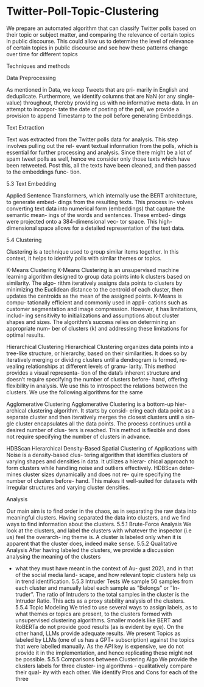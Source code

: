 # Twitter-Poll-Topic-Clustering

We prepare an automated algorithm that can
classify Twitter polls based on their topic or
subject matter, and comparing the relevance of
certain topics in public discourse. This could
allow us to determine the level of relevance of
certain topics in public discourse and see how
these patterns change over time for different
topics

Techniques and methods

Data Preprocessing

As mentioned in Data, we keep Tweets that are pri-
marily in English and deduplicate. Furthermore,
we identify columns that are NaN (or any single-
value) throughout, thereby providing us with no
informative meta-data. In an attempt to incorpor-
tate the date of posting of the poll, we provide a
provision to append Timestamp to the poll before
generating Embeddings.

Text Extraction

Text was extracted from the Twitter polls data for
analysis. This step involves pulling out the rel-
evant textual information from the polls, which is
essential for further processing and analysis. Since
there might be a lot of spam tweet polls as well,
hence we consider only those texts which have
been retweeted. Post this, all the texts have been
cleaned, and then passed to the embeddings func-
tion.

5.3 Text Embedding

Applied Sentence Transformers, which internally
use the BERT architecture, to generate embed-
dings from the resulting texts. This process in-
volves converting text data into numerical form
(embeddings) that capture the semantic mean-
ings of the words and sentences. These embed-
dings were projected onto a 384-dimensional vec-
tor space. This high-dimensional space allows for
a detailed representation of the text data.

5.4 Clustering

Clustering is a technique used to group similar
items together. In this context, it helps to identify
polls with similar themes or topics.

K-Means Clustering
K-Means Clustering is an unsupervised machine
learning algorithm designed to group data points
into k clusters based on similarity. The algo-
rithm iteratively assigns data points to clusters by
minimizing the Euclidean distance to the centroid
of each cluster, then updates the centroids as the
mean of the assigned points. K-Means is compu-
tationally efficient and commonly used in appli-
cations such as customer segmentation and image
compression. However, it has limitations, includ-
ing sensitivity to initializations and assumptions
about cluster shapes and sizes. The algorithm’s
success relies on determining an appropriate num-
ber of clusters (k) and addressing these limitations
for optimal results.

Hierarchical Clustering
Hierarchical Clustering organizes data points into
a tree-like structure, or hierarchy, based on their
similarities. It does so by iteratively merging or
dividing clusters until a dendrogram is formed, re-
vealing relationships at different levels of granu-
larity. This method provides a visual representa-
tion of the data’s inherent structure and doesn’t
require specifying the number of clusters before-
hand, offering flexibility in analysis. We use this
to introspect the relations between the clusters. We
use the following algorithms for the same

Agglomerative Clustering
Agglomerative Clustering is a bottom-up hier-
archical clustering algorithm. It starts by consid-
ering each data point as a separate cluster and then
iteratively merges the closest clusters until a sin-
gle cluster encapsulates all the data points. The
process continues until a desired number of clus-
ters is reached. This method is flexible and does
not require specifying the number of clusters in
advance.

HDBScan
Hierarchical Density-Based Spatial Clustering
of Applications with Noise is a density-based clus-
tering algorithm that identifies clusters of varying
shapes and densities in data. It utilizes a hierar-
chical approach to form clusters while handling
noise and outliers effectively. HDBScan deter-
mines cluster sizes dynamically and does not re-
quire specifying the number of clusters before-
hand. This makes it well-suited for datasets with
irregular structures and varying cluster densities.

Analysis

Our main aim is to find order in the chaos, as in
separating the raw data into meaningful clusters.
Having separated the data into clusters, and we
find ways to find information about the clusters.
5.5.1 Brute-Force Analysis
We look at the clusters, and label the clusters with
whatever the inspector (i.e us) feel the overarch-
ing theme is. A cluster is labeled only when it is
apparent that the cluster does, indeed make sense.
5.5.2 Qualitative Analysis
After having labeled the clusters, we provide a
discussion analysing the meaning of the clusters
- what they must have meant in the context of Au-
gust 2021, and in that of the social media land-
scape, and how relevant topic clusters help us in
trend identification.
5.5.3 Intruder Tests
We sample 50 samples from each cluster and
manually label each sample as ”Belongs” or ”In-
truder”. The ratio of Intruders to the total samples
in the cluster is the Intruder Ratio. This acts as a
proxy stability analysis of the clusters.
5.5.4 Topic Modeling
We tried to use several ways to assign labels, as to
what themes or topics are present, to the clusters
formed with unsupervised clustering algorithms.
Smaller models like BERT and RoBERTa do not
provide good results (as is evident by eye). On the
other hand, LLMs provide adequate results. We
present Topics as labeled by LLMs (one of us has
a GPT+ subscription) against the topics that were
labelled manually. As the API key is expensive,
we do not provide it in the implementation, and
hence replicating these might not be possible.
5.5.5 Comparisons between Clustering Algo
We provide the clusters labels for three cluster-
ing algorithms - qualitatively compare their qual-
ity with each other. We identify Pros and Cons for
each of the three
